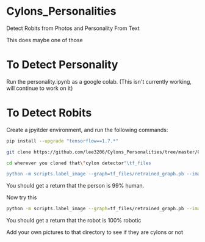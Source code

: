 # Cylons_Personalities
Detect Robits from Photos and Personality From Text
  
  This does maybe one of those


# To Detect Personality
Run the personality.ipynb as a google colab.
(This isn't currently working, will continue to work on it)

# To Detect Robits
Create a jpyitder environment, and run the following commands:

~~~bash
pip install --upgrade "tensorflow==1.7.*"

git clone https://github.com/lee3206/Cylons_Personalities/tree/master/Cylon%20detector

cd wherever you cloned that\"cylon detector"\tf_files

python -m scripts.label_image --graph=tf_files/retrained_graph.pb --image=tf_files/42b.jpg
~~~

You should get a return that the person is 99% human.

Now try this

~~~bash
python -m scripts.label_image --graph=tf_files/retrained_graph.pb --image=tf_files/11_nao-humanoid.jpg
~~~

You should get a return that the robot is 100% robotic

Add your own pictures to that directory to see if they are cylons or not
